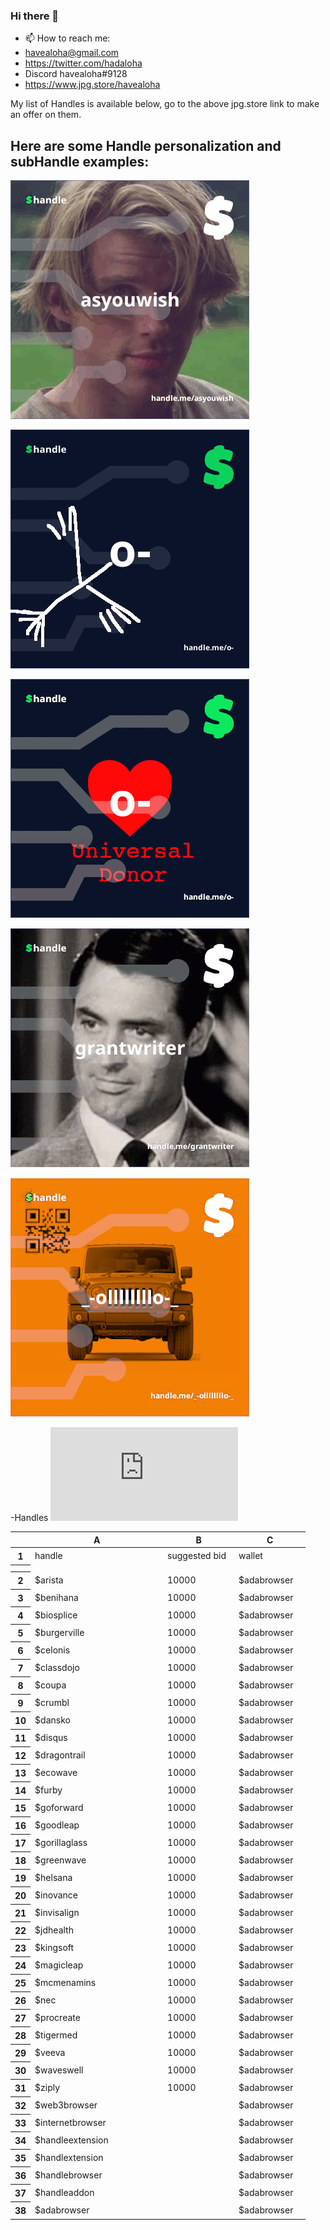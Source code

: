 ### Hi there 👋
- 📫 How to reach me:
- havealoha@gmail.com
- https://twitter.com/hadaloha
- Discord havealoha#9128
- https://www.jpg.store/havealoha

My list of Handles is available below, go to the above jpg.store link to make an offer on them.

Here are some Handle personalization and subHandle examples:
-

![alt text](https://github.com/havealoha/havealoha/blob/main/asyouwish.gif?raw=true)

![alt text](https://github.com/havealoha/havealoha/blob/main/o-.png?raw=true)

![alt text](https://github.com/havealoha/havealoha/blob/main/o-donor.png?raw=true)

![alt text](https://github.com/havealoha/havealoha/blob/main/grantwriter.gif?raw=true)

![alt text](https://github.com/havealoha/havealoha/blob/main/jeep-handle.png?raw=true)


-Handles
![](https://github.com/havealoha/havealoha/blob/main/handles.html)

<table class="waffle" cellspacing="0" cellpadding="0"><thead><tr><th class="row-header freezebar-vertical-handle"></th><th id="1046659403C0" style="width:100px;" class="column-headers-background">A</th><th id="1046659403C1" style="width:100px;" class="column-headers-background">B</th><th id="1046659403C2" style="width:100px;" class="column-headers-background">C</th></tr></thead><tbody><tr style="height: 20px"><th id="1046659403R0" style="height: 20px;" class="row-headers-background"><div class="row-header-wrapper" style="line-height: 20px">1</div></th><td class="s0">handle</td><td class="s0" dir="ltr">suggested bid</td><td class="s0" dir="ltr">wallet</td></tr><tr><th style="height:3px;" class="freezebar-cell freezebar-horizontal-handle"></th><td class="freezebar-cell"></td><td class="freezebar-cell"></td><td class="freezebar-cell"></td></tr><tr style="height: 20px"><th id="1046659403R1" style="height: 20px;" class="row-headers-background"><div class="row-header-wrapper" style="line-height: 20px">2</div></th><td class="s1">$arista</td><td class="s2" dir="ltr">10000</td><td class="s1" dir="ltr">$adabrowser</td></tr><tr style="height: 20px"><th id="1046659403R2" style="height: 20px;" class="row-headers-background"><div class="row-header-wrapper" style="line-height: 20px">3</div></th><td class="s1">$benihana</td><td class="s2" dir="ltr">10000</td><td class="s1" dir="ltr">$adabrowser</td></tr><tr style="height: 20px"><th id="1046659403R3" style="height: 20px;" class="row-headers-background"><div class="row-header-wrapper" style="line-height: 20px">4</div></th><td class="s1">$biosplice</td><td class="s2" dir="ltr">10000</td><td class="s1" dir="ltr">$adabrowser</td></tr><tr style="height: 20px"><th id="1046659403R4" style="height: 20px;" class="row-headers-background"><div class="row-header-wrapper" style="line-height: 20px">5</div></th><td class="s1">$burgerville</td><td class="s2" dir="ltr">10000</td><td class="s1" dir="ltr">$adabrowser</td></tr><tr style="height: 20px"><th id="1046659403R5" style="height: 20px;" class="row-headers-background"><div class="row-header-wrapper" style="line-height: 20px">6</div></th><td class="s1">$celonis</td><td class="s2" dir="ltr">10000</td><td class="s1" dir="ltr">$adabrowser</td></tr><tr style="height: 20px"><th id="1046659403R6" style="height: 20px;" class="row-headers-background"><div class="row-header-wrapper" style="line-height: 20px">7</div></th><td class="s1">$classdojo</td><td class="s2" dir="ltr">10000</td><td class="s1" dir="ltr">$adabrowser</td></tr><tr style="height: 20px"><th id="1046659403R7" style="height: 20px;" class="row-headers-background"><div class="row-header-wrapper" style="line-height: 20px">8</div></th><td class="s1">$coupa</td><td class="s2" dir="ltr">10000</td><td class="s1" dir="ltr">$adabrowser</td></tr><tr style="height: 20px"><th id="1046659403R8" style="height: 20px;" class="row-headers-background"><div class="row-header-wrapper" style="line-height: 20px">9</div></th><td class="s1">$crumbl</td><td class="s2" dir="ltr">10000</td><td class="s1" dir="ltr">$adabrowser</td></tr><tr style="height: 20px"><th id="1046659403R9" style="height: 20px;" class="row-headers-background"><div class="row-header-wrapper" style="line-height: 20px">10</div></th><td class="s1">$dansko</td><td class="s2" dir="ltr">10000</td><td class="s1" dir="ltr">$adabrowser</td></tr><tr style="height: 20px"><th id="1046659403R10" style="height: 20px;" class="row-headers-background"><div class="row-header-wrapper" style="line-height: 20px">11</div></th><td class="s1">$disqus</td><td class="s2" dir="ltr">10000</td><td class="s1" dir="ltr">$adabrowser</td></tr><tr style="height: 20px"><th id="1046659403R11" style="height: 20px;" class="row-headers-background"><div class="row-header-wrapper" style="line-height: 20px">12</div></th><td class="s1">$dragontrail</td><td class="s2" dir="ltr">10000</td><td class="s1" dir="ltr">$adabrowser</td></tr><tr style="height: 20px"><th id="1046659403R12" style="height: 20px;" class="row-headers-background"><div class="row-header-wrapper" style="line-height: 20px">13</div></th><td class="s1">$ecowave</td><td class="s2" dir="ltr">10000</td><td class="s1" dir="ltr">$adabrowser</td></tr><tr style="height: 20px"><th id="1046659403R13" style="height: 20px;" class="row-headers-background"><div class="row-header-wrapper" style="line-height: 20px">14</div></th><td class="s1">$furby</td><td class="s2" dir="ltr">10000</td><td class="s1" dir="ltr">$adabrowser</td></tr><tr style="height: 20px"><th id="1046659403R14" style="height: 20px;" class="row-headers-background"><div class="row-header-wrapper" style="line-height: 20px">15</div></th><td class="s1">$goforward</td><td class="s2" dir="ltr">10000</td><td class="s1" dir="ltr">$adabrowser</td></tr><tr style="height: 20px"><th id="1046659403R15" style="height: 20px;" class="row-headers-background"><div class="row-header-wrapper" style="line-height: 20px">16</div></th><td class="s1">$goodleap</td><td class="s2" dir="ltr">10000</td><td class="s1" dir="ltr">$adabrowser</td></tr><tr style="height: 20px"><th id="1046659403R16" style="height: 20px;" class="row-headers-background"><div class="row-header-wrapper" style="line-height: 20px">17</div></th><td class="s1">$gorillaglass</td><td class="s2" dir="ltr">10000</td><td class="s1" dir="ltr">$adabrowser</td></tr><tr style="height: 20px"><th id="1046659403R17" style="height: 20px;" class="row-headers-background"><div class="row-header-wrapper" style="line-height: 20px">18</div></th><td class="s1">$greenwave</td><td class="s2" dir="ltr">10000</td><td class="s1" dir="ltr">$adabrowser</td></tr><tr style="height: 20px"><th id="1046659403R18" style="height: 20px;" class="row-headers-background"><div class="row-header-wrapper" style="line-height: 20px">19</div></th><td class="s1">$helsana</td><td class="s2" dir="ltr">10000</td><td class="s1" dir="ltr">$adabrowser</td></tr><tr style="height: 20px"><th id="1046659403R19" style="height: 20px;" class="row-headers-background"><div class="row-header-wrapper" style="line-height: 20px">20</div></th><td class="s1">$inovance</td><td class="s2" dir="ltr">10000</td><td class="s1" dir="ltr">$adabrowser</td></tr><tr style="height: 20px"><th id="1046659403R20" style="height: 20px;" class="row-headers-background"><div class="row-header-wrapper" style="line-height: 20px">21</div></th><td class="s1">$invisalign</td><td class="s2" dir="ltr">10000</td><td class="s1" dir="ltr">$adabrowser</td></tr><tr style="height: 20px"><th id="1046659403R21" style="height: 20px;" class="row-headers-background"><div class="row-header-wrapper" style="line-height: 20px">22</div></th><td class="s1">$jdhealth</td><td class="s2" dir="ltr">10000</td><td class="s1" dir="ltr">$adabrowser</td></tr><tr style="height: 20px"><th id="1046659403R22" style="height: 20px;" class="row-headers-background"><div class="row-header-wrapper" style="line-height: 20px">23</div></th><td class="s1">$kingsoft</td><td class="s2" dir="ltr">10000</td><td class="s1" dir="ltr">$adabrowser</td></tr><tr style="height: 20px"><th id="1046659403R23" style="height: 20px;" class="row-headers-background"><div class="row-header-wrapper" style="line-height: 20px">24</div></th><td class="s1">$magicleap</td><td class="s2" dir="ltr">10000</td><td class="s1" dir="ltr">$adabrowser</td></tr><tr style="height: 20px"><th id="1046659403R24" style="height: 20px;" class="row-headers-background"><div class="row-header-wrapper" style="line-height: 20px">25</div></th><td class="s1">$mcmenamins</td><td class="s2" dir="ltr">10000</td><td class="s1" dir="ltr">$adabrowser</td></tr><tr style="height: 20px"><th id="1046659403R25" style="height: 20px;" class="row-headers-background"><div class="row-header-wrapper" style="line-height: 20px">26</div></th><td class="s1">$nec</td><td class="s2" dir="ltr">10000</td><td class="s1" dir="ltr">$adabrowser</td></tr><tr style="height: 20px"><th id="1046659403R26" style="height: 20px;" class="row-headers-background"><div class="row-header-wrapper" style="line-height: 20px">27</div></th><td class="s1">$procreate</td><td class="s2" dir="ltr">10000</td><td class="s1" dir="ltr">$adabrowser</td></tr><tr style="height: 20px"><th id="1046659403R27" style="height: 20px;" class="row-headers-background"><div class="row-header-wrapper" style="line-height: 20px">28</div></th><td class="s1">$tigermed</td><td class="s2" dir="ltr">10000</td><td class="s1" dir="ltr">$adabrowser</td></tr><tr style="height: 20px"><th id="1046659403R28" style="height: 20px;" class="row-headers-background"><div class="row-header-wrapper" style="line-height: 20px">29</div></th><td class="s1">$veeva</td><td class="s2" dir="ltr">10000</td><td class="s1" dir="ltr">$adabrowser</td></tr><tr style="height: 20px"><th id="1046659403R29" style="height: 20px;" class="row-headers-background"><div class="row-header-wrapper" style="line-height: 20px">30</div></th><td class="s1">$waveswell</td><td class="s2" dir="ltr">10000</td><td class="s1" dir="ltr">$adabrowser</td></tr><tr style="height: 20px"><th id="1046659403R30" style="height: 20px;" class="row-headers-background"><div class="row-header-wrapper" style="line-height: 20px">31</div></th><td class="s1">$ziply</td><td class="s2" dir="ltr">10000</td><td class="s1" dir="ltr">$adabrowser</td></tr><tr style="height: 20px"><th id="1046659403R31" style="height: 20px;" class="row-headers-background"><div class="row-header-wrapper" style="line-height: 20px">32</div></th><td class="s1">$web3browser</td><td></td><td class="s1" dir="ltr">$adabrowser</td></tr><tr style="height: 20px"><th id="1046659403R32" style="height: 20px;" class="row-headers-background"><div class="row-header-wrapper" style="line-height: 20px">33</div></th><td class="s3 softmerge"><div class="softmerge-inner" style="width:198px;left:-1px">$internetbrowser</div></td><td class="s4"></td><td class="s5" dir="ltr">$adabrowser</td></tr><tr style="height: 20px"><th id="1046659403R33" style="height: 20px;" class="row-headers-background"><div class="row-header-wrapper" style="line-height: 20px">34</div></th><td class="s3 softmerge"><div class="softmerge-inner" style="width:198px;left:-1px">$handleextension</div></td><td class="s4"></td><td class="s5" dir="ltr">$adabrowser</td></tr><tr style="height: 20px"><th id="1046659403R34" style="height: 20px;" class="row-headers-background"><div class="row-header-wrapper" style="line-height: 20px">35</div></th><td class="s1">$handlextension</td><td></td><td class="s1" dir="ltr">$adabrowser</td></tr><tr style="height: 20px"><th id="1046659403R35" style="height: 20px;" class="row-headers-background"><div class="row-header-wrapper" style="line-height: 20px">36</div></th><td class="s1">$handlebrowser</td><td></td><td class="s1" dir="ltr">$adabrowser</td></tr><tr style="height: 20px"><th id="1046659403R36" style="height: 20px;" class="row-headers-background"><div class="row-header-wrapper" style="line-height: 20px">37</div></th><td class="s1">$handleaddon</td><td></td><td class="s1" dir="ltr">$adabrowser</td></tr><tr style="height: 20px"><th id="1046659403R37" style="height: 20px;" class="row-headers-background"><div class="row-header-wrapper" style="line-height: 20px">38</div></th><td class="s1">$adabrowser</td><td></td><td class="s1" dir="ltr">$adabrowser</td></tr></tbody></table></div>

